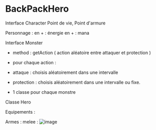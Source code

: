 # BackPackHero

Interface Character
Point de vie, Point d'armure

Personnage : 
en + : énergie
en + : mana


Interface Monster
- method : getAction ( action aléatoire entre attaquer et protection )
- pour chaque action : 
- attaque : choisis aléatoirement dans une intervalle
- protection : choisis aléatoirement dans une intervalle ou fixe.

- 1 classe pour chaque monstre


Classe Hero

Equipements : 

Armes : 
melee : ![image](https://user-images.githubusercontent.com/117275175/227722871-9ff10c18-6dfd-4f8c-8b86-e14ef4c6a74d.png)
